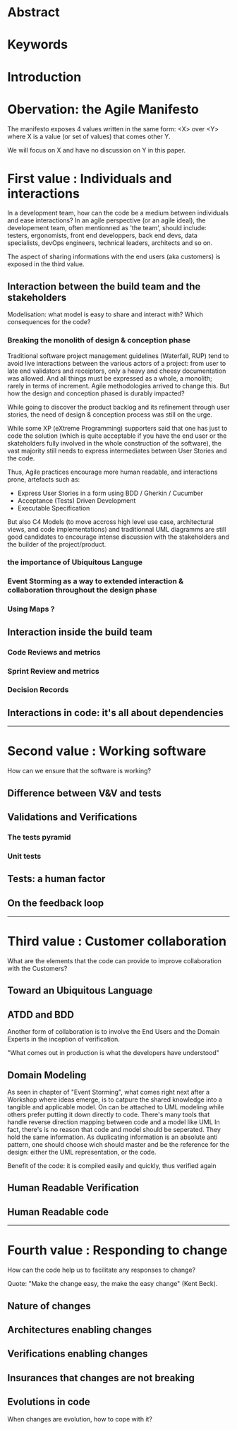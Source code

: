 # Abstract

# Keywords

# Introduction

# Obervation: the Agile Manifesto

The manifesto exposes 4 values written in the same form:
&lt;X&gt; over &lt;Y&gt;
where X is a value (or set of values) that comes other Y.

We will focus on X and have no discussion on Y in this paper. 

# First value : Individuals and interactions

 In a development team, how can the code be a medium between individuals and ease interactions?
In an agile perspective (or an agile ideal), the developement team, often mentionned as 'the team', should include: testers, ergonomists, front end developpers, back end devs, data specialists, devOps engineers, technical leaders, architects and so on.

The aspect of sharing informations with the end users (aka customers) is exposed in the third value.

##  Interaction between the build team and the stakeholders
Modelisation: what model is easy to share and interact with?  Which consequences for the code?

### Breaking the monolith of design & conception phase
Traditional software project management guidelines (Waterfall, RUP) tend to avoid live interactions between the various actors of a project: from user to late end validators and receiptors, only a heavy and cheesy documentation was allowed. And all things must be expressed as a whole, a monolith; rarely in terms of increment.
Agile methodologies arrived to change this. But how the design and conception phased is durably impacted?

While going to discover the product backlog and its refinement through user stories, the need of design & conception process was still on the urge.

While some XP (eXtreme Programming) supporters said that one has just to code the solution (which is quite acceptable if you have the end user or the skateholders fully involved in the whole construction of the software), the vast majority still needs to express intermediates between User Stories and the code.

Thus, Agile practices encourage more human readable, and interactions prone, artefacts such as:
 - Express User Stories in a form using BDD / Gherkin / Cucumber 
 - Acceptance (Tests) Driven Development
 - Executable Specification

But also C4 Models (to move accross high level use case, architectural views, and code implementations) and traditionnal UML diagramms are still good candidates to encourage intense discussion with the stakeholders and the builder of the project/product.


### the importance of Ubiquitous Languge



### Event Storming as a way to extended interaction & collaboration throughout the design phase


### Using Maps ?



##  Interaction inside the build team 

### Code Reviews and metrics

### Sprint Review and metrics


### Decision Records


## Interactions in code: it's all about dependencies


---------------------
# Second value : Working software 

How can we ensure that the software is working?

## Difference between V&V and tests

## Validations and Verifications

### The tests pyramid

### Unit tests 

## Tests: a human factor

## On the feedback loop

---------------
# Third value : Customer collaboration 

What are the elements that the code can provide to improve collaboration with the Customers?



## Toward an Ubiquitous Language

## ATDD and BDD
Another form of collaboration is to involve the End Users and the Domain Experts in the inception of verification.

"What comes out in production is what the developers have understood"

## Domain Modeling

As seen in chapter of "Event Storming", what comes right next after a Workshop where ideas emerge, is to catpure the shared knowledge into a tangible and applicable model.
On can be attached to UML modeling while others prefer putting it down directly to code.
There's many tools that handle reverse direction mapping between code and a model like UML
In fact, there's is no reason that code and model should be seperated. They hold the same information.
As duplicating information is an absolute anti pattern, one should choose wich should master and be the reference for the design: either the UML representation, or the code.

Benefit of the code: it is compiled easily and quickly, thus verified again 


## Human Readable Verification

## Human Readable code

--------------
# Fourth value : Responding to change

How can the code help us to facilitate any responses to change?

Quote: "Make the change easy, the make the easy change" (Kent Beck).

## Nature of changes

## Architectures enabling changes

## Verifications enabling changes

## Insurances that changes are not breaking




## Evolutions in code
When changes are evolution, how to cope with it?